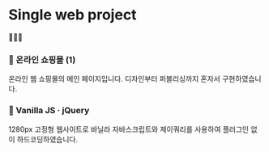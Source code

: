 # Single web project


👚👔👕


### 📌 온라인 쇼핑몰 (1)

온라인 웹 쇼핑몰의 메인 페이지입니다. 디자인부터 퍼블리싱까지 혼자서 구현하였습니다.


### 📝 Vanilla JS · jQuery

1280px 고정형 웹사이트로 바닐라 자바스크립트와 제이쿼리를 사용하여 플러그인 없이 하드코딩하였습니다.
